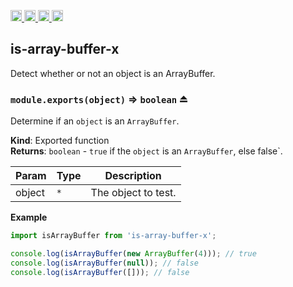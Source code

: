 <a href="https://travis-ci.org/Xotic750/is-array-buffer-x"
   title="Travis status">
<img
   src="https://travis-ci.org/Xotic750/is-array-buffer-x.svg?branch=master"
   alt="Travis status" height="18"/>
</a>
<a href="https://david-dm.org/Xotic750/is-array-buffer-x"
   title="Dependency status">
<img src="https://david-dm.org/Xotic750/is-array-buffer-x.svg"
   alt="Dependency status" height="18"/>
</a>
<a href="https://david-dm.org/Xotic750/is-array-buffer-x#info=devDependencies"
   title="devDependency status">
<img src="https://david-dm.org/Xotic750/is-array-buffer-x/dev-status.svg"
   alt="devDependency status" height="18"/>
</a>
<a href="https://badge.fury.io/js/is-array-buffer-x" title="npm version">
<img src="https://badge.fury.io/js/is-array-buffer-x.svg"
   alt="npm version" height="18"/>
</a>
<a name="module_is-array-buffer-x"></a>

## is-array-buffer-x

Detect whether or not an object is an ArrayBuffer.

<a name="exp_module_is-array-buffer-x--module.exports"></a>

### `module.exports(object)` ⇒ <code>boolean</code> ⏏

Determine if an `object` is an `ArrayBuffer`.

**Kind**: Exported function  
**Returns**: <code>boolean</code> - `true` if the `object` is an `ArrayBuffer`,
else false`.

| Param  | Type            | Description         |
| ------ | --------------- | ------------------- |
| object | <code>\*</code> | The object to test. |

**Example**

```js
import isArrayBuffer from 'is-array-buffer-x';

console.log(isArrayBuffer(new ArrayBuffer(4))); // true
console.log(isArrayBuffer(null)); // false
console.log(isArrayBuffer([])); // false
```
